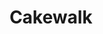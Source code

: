 ---
title: Cakewalk
draft: false
work-type: superyacht
list_order: 1
hero_image: /uploads/casestudy-cakewalk-2.jpg
portfolio_image: /uploads/portfolio-cakewalk.jpg
details:
  - heading: Exterior Designer
    copy_markdown: Tim Heywood Design
  - heading: Naval Architect
    copy_markdown: Azure Naval Architecture
  - heading: Interior Designer
    copy_markdown: Dalton Designs Inc.
  - heading: Length
    copy_markdown: 86M
  - heading: Specialties
    copy_markdown: |-
      - Project wide detail book
      - Veneer, timber and finish specifications
      - Control mockups
      - Complete engineering
      - Fabrication
      - Delivery and install
      - Upholstery, leather, metal, glass, mirror, lighting, and shade integration
  - heading: Species
    copy_markdown: 'American Black Cherry, East Indian Rosewood, American Rift Sawn White Oak'
image_blocks:
  - image_block:
      image: /uploads/cakewalk-1.jpg
      image_alt-text: 'Superyacht, Cakewalk, with custom woodwork and joinery design'
    image_pair:
      left_image: /uploads/cakewalk-2.jpg
      left_image_alt-text: 'Superyacht, Cakewalk, with astonishing custom dining room design. Custom woodwork and joinery, metalwork and hardware'
      right_image: /uploads/cakewalk-3.jpg
      right_image_alt-text:
_comments:
  hero_image: file should be ~2000px wide
  portfolio_image: file should be ~1200px wide
  image: file should be ~1800px wide
  left_image: file should be ~800px wide
  right_image: file should be ~800px wide
  lang: "'en' for english, 'de' for german (lowercase)"
lang: en
---